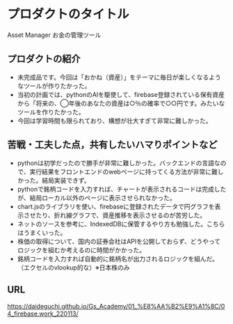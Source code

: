 # プロダクトのタイトル
Asset Manager お金の管理ツール

## プロダクトの紹介

- 未完成品です。今回は「おかね（資産）」をテーマに毎日が楽しくなるようなツールが作りたかった。
- 当初の計画では、pythonのAIを駆使して、firebase登録されている保有資産から「将来の、◯年後のあなたの資産は○％の確率で○○円です。みたいなツールを作りたかった。
- 今回は学習時間も限られており、構想が壮大すぎて非常に難しかった。

## 苦戦・工夫した点，共有したいハマりポイントなど

- pythonは初学だったので勝手が非常に難しかった。バックエンドの言語なので、実行結果をフロントエンドのwebページに持ってくる方法が非常に難しかった。結局実装できず。
- pythonで銘柄コードを入力すれば、チャートが表示されるコードは完成したが、結局ローカル以外のページに表示させられなかった。
- chart.jsのライブラリを使い、firebaseに登録されたデータで円グラフを表示させたり、折れ線グラフで、資産推移を表示させるのが苦労した。
- ネットのソースを参考に、IndexedDBに保管するやり方も勉強した。こちらはうまくいった。
- 株価の取得について、国内の証券会社はAPIを公開しておらず、どうやってロジックを組むか考えるのに時間がかかった。
- 銘柄コードを入力すれば自動的に銘柄名が出力されるロジックを組んだ。（エクセルのvlookup的な）※日本株のみ

## URL
https://daideguchi.github.io/Gs_Academy/01_%E8%AA%B2%E9%A1%8C/04_firebase.work_220113/
